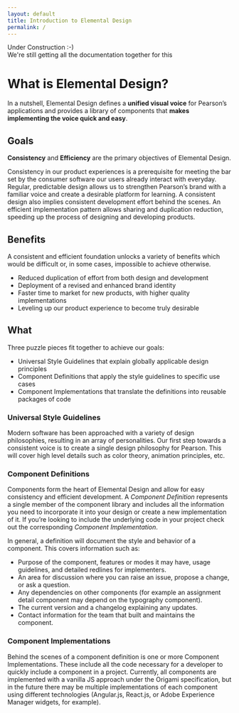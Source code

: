 ```yaml
---
layout: default
title: Introduction to Elemental Design
permalink: /
---
```


<aside>Under Construction :-)<br>We're still getting all the documentation together for this</aside>

# What is Elemental Design?
In a nutshell, Elemental Design defines a **unified visual voice** for Pearson’s applications and provides a library of components that **makes implementing the voice quick and easy**.

## Goals
**Consistency** and **Efficiency** are the primary objectives of Elemental Design.

Consistency in our product experiences is a prerequisite for meeting the bar set by the consumer software our users already interact with everyday. Regular, predictable design allows us to strengthen Pearson’s brand with a familiar voice and create a desirable platform for learning. A consistent design also implies consistent development effort behind the scenes. An efficient implementation pattern allows sharing and duplication reduction, speeding up the process of designing and developing products.


## Benefits
A consistent and efficient foundation unlocks a variety of benefits which would be difficult or, in some cases, impossible to achieve otherwise.

- Reduced duplication of effort from both design and development
- Deployment of a revised and enhanced brand identity
- Faster time to market for new products, with higher quality implementations
- Leveling up our product experience to become truly desirable

## What
Three puzzle pieces fit together to achieve our goals:

- Universal Style Guidelines that explain globally applicable design principles
- Component Definitions that apply the style guidelines to specific use cases
- Component Implementations that translate the definitions into reusable packages of code

### Universal Style Guidelines
Modern software has been approached with a variety of design philosophies, resulting in an array of personalities. Our first step towards a consistent voice is to create a single design philosophy for Pearson. This will cover high level details such as color theory, animation principles, etc.

### Component Definitions
Components form the heart of Elemental Design and allow for easy consistency and efficient development. A *Component Definition* represents a single member of the component library and includes all the information you need to incorporate it into your design or create a new implementation of it. If you’re looking to include the underlying code in your project check out the corresponding *Component Implementation*.

In general, a definition will document the style and behavior of a component. This covers information such as:

- Purpose of the component, features or modes it may have, usage guidelines, and detailed redlines for implementers.
- An area for discussion where you can raise an issue, propose a change, or ask a question.
- Any dependencies on other components (for example an assignment detail component may depend on the typography component).
- The current version and a changelog explaining any updates.
- Contact information for the team that built and maintains the component.

### Component Implementations
Behind the scenes of a component definition is one or more Component Implementations. These include all the code necessary for a developer to quickly include a component in a project. Currently, all components are implemented with a vanilla JS approach under the Origami specification, but in the future there may be multiple implementations of each component using different technologies (Angular.js, React.js, or Adobe Experience Manager widgets, for example).
